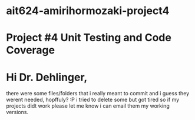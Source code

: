 # ait624-amirihormozaki-project4
# Project #4 Unit Testing and Code Coverage
# Hi Dr. Dehlinger,
there were some files/folders that i really meant to commit and i guess they werent needed, hopffuly? :P
i tried to delete some but got tired so if my projects didt work please let me know i can email them my working versions.
